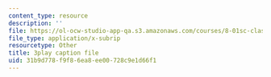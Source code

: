 ```yaml
---
content_type: resource
description: ''
file: https://ol-ocw-studio-app-qa.s3.amazonaws.com/courses/8-01sc-classical-mechanics-fall-2016/31b9d778f9f86ea8ee00728c9e1d66f1_nCDOa63Jd6M.srt
file_type: application/x-subrip
resourcetype: Other
title: 3play caption file
uid: 31b9d778-f9f8-6ea8-ee00-728c9e1d66f1
---
```


